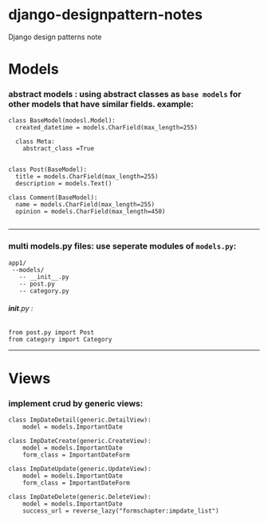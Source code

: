 # django-designpattern-notes
Django design patterns note

# Models
### abstract models : using abstract classes as  `base models` for other models that have similar fields. example:
```
class BaseModel(modesl.Model):
  created_datetime = models.CharField(max_length=255)
  
  class Meta:
    abstract_class =True
    
    
class Post(BaseModel):
  title = models.CharField(max_length=255)
  description = models.Text()
  
class Comment(BaseModel):
  name = models.CharField(max_length=255)
  opinion = models.CharField(max_length=450)
  
```
---

### multi models.py files: use seperate modules of `models.py`:  
```
app1/
 --models/
   -- __init__.py
   -- post.py
   -- category.py
```
###### __init__.py :
```
from post.py import Post
from category import Category

```

---
# Views  
### implement crud by generic views:
```
class ImpDateDetail(generic.DetailView):
    model = models.ImportantDate

class ImpDateCreate(generic.CreateView):
    model = models.ImportantDate
    form_class = ImportantDateForm

class ImpDateUpdate(generic.UpdateView):
    model = models.ImportantDate
    form_class = ImportantDateForm

class ImpDateDelete(generic.DeleteView):
    model = models.ImportantDate
    success_url = reverse_lazy("formschapter:impdate_list")
```
